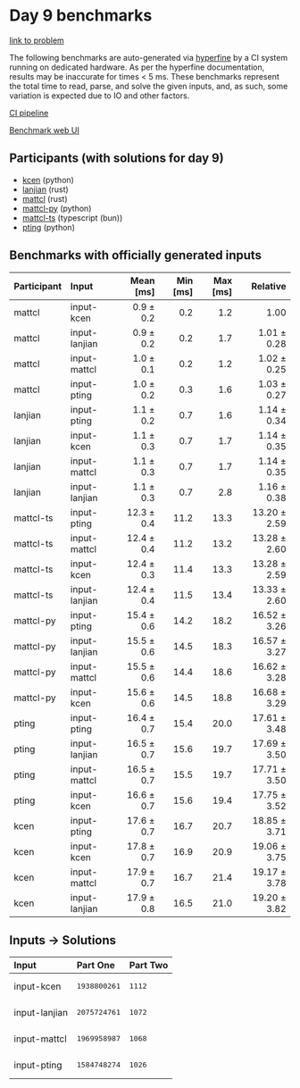 # Day 9 benchmarks

[link to problem](https://adventofcode.com/2023/day/9)

The following benchmarks are auto-generated via
[hyperfine](https://github.com/sharkdp/hyperfine) by a CI system running on
dedicated hardware. As per the hyperfine documentation, results may be
inaccurate for times < 5 ms. These benchmarks represent the total time to read,
parse, and solve the given inputs, and, as such, some variation is expected due
to IO and other factors.

[CI pipeline](http://ci.papercode.net:8080/teams/main/pipelines/aoc2023)

[Benchmark web UI](https://aoc.ancalagon.black)


## Participants (with solutions for day 9)

- [kcen](https://github.com/kcen/aoc2023) (python)
- [lanjian](https://github.com/lanjian/aoc-2023) (rust)
- [mattcl](https://github.com/mattcl/aoc2023) (rust)
- [mattcl-py](https://github.com/mattcl/aoc2023-py) (python)
- [mattcl-ts](https://github.com/mattcl/aoc2023-js) (typescript (bun))
- [pting](https://github.com/pting/aoc2023) (python)


## Benchmarks with officially generated inputs

| Participant | Input | Mean [ms] | Min [ms] | Max [ms] | Relative |
|:---|:---|---:|---:|---:|---:|
| mattcl | input-kcen | 0.9 ± 0.2 | 0.2 | 1.2 | 1.00 |
| mattcl | input-lanjian | 0.9 ± 0.2 | 0.2 | 1.7 | 1.01 ± 0.28 |
| mattcl | input-mattcl | 1.0 ± 0.1 | 0.2 | 1.2 | 1.02 ± 0.25 |
| mattcl | input-pting | 1.0 ± 0.2 | 0.3 | 1.6 | 1.03 ± 0.27 |
| lanjian | input-pting | 1.1 ± 0.2 | 0.7 | 1.6 | 1.14 ± 0.34 |
| lanjian | input-kcen | 1.1 ± 0.3 | 0.7 | 1.7 | 1.14 ± 0.35 |
| lanjian | input-mattcl | 1.1 ± 0.3 | 0.7 | 1.7 | 1.14 ± 0.35 |
| lanjian | input-lanjian | 1.1 ± 0.3 | 0.7 | 2.8 | 1.16 ± 0.38 |
| mattcl-ts | input-pting | 12.3 ± 0.4 | 11.2 | 13.3 | 13.20 ± 2.59 |
| mattcl-ts | input-mattcl | 12.4 ± 0.4 | 11.2 | 13.2 | 13.28 ± 2.60 |
| mattcl-ts | input-kcen | 12.4 ± 0.3 | 11.4 | 13.3 | 13.28 ± 2.59 |
| mattcl-ts | input-lanjian | 12.4 ± 0.4 | 11.5 | 13.4 | 13.33 ± 2.60 |
| mattcl-py | input-pting | 15.4 ± 0.6 | 14.2 | 18.2 | 16.52 ± 3.26 |
| mattcl-py | input-lanjian | 15.5 ± 0.6 | 14.5 | 18.3 | 16.57 ± 3.27 |
| mattcl-py | input-mattcl | 15.5 ± 0.6 | 14.4 | 18.6 | 16.62 ± 3.28 |
| mattcl-py | input-kcen | 15.6 ± 0.6 | 14.5 | 18.8 | 16.68 ± 3.29 |
| pting | input-pting | 16.4 ± 0.7 | 15.4 | 20.0 | 17.61 ± 3.48 |
| pting | input-lanjian | 16.5 ± 0.7 | 15.6 | 19.7 | 17.69 ± 3.50 |
| pting | input-mattcl | 16.5 ± 0.7 | 15.5 | 19.7 | 17.71 ± 3.50 |
| pting | input-kcen | 16.6 ± 0.7 | 15.6 | 19.4 | 17.75 ± 3.52 |
| kcen | input-pting | 17.6 ± 0.7 | 16.7 | 20.7 | 18.85 ± 3.71 |
| kcen | input-kcen | 17.8 ± 0.7 | 16.9 | 20.9 | 19.06 ± 3.75 |
| kcen | input-mattcl | 17.9 ± 0.7 | 16.7 | 21.4 | 19.17 ± 3.78 |
| kcen | input-lanjian | 17.9 ± 0.8 | 16.5 | 21.0 | 19.20 ± 3.82 |


## Inputs -> Solutions

| Input | Part One | Part Two |
|:---|:---|:---|
|input-kcen|<pre>1938800261</pre>|<pre>1112</pre>|
|input-lanjian|<pre>2075724761</pre>|<pre>1072</pre>|
|input-mattcl|<pre>1969958987</pre>|<pre>1068</pre>|
|input-pting|<pre>1584748274</pre>|<pre>1026</pre>|